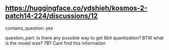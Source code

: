 ## https://huggingface.co/ydshieh/kosmos-2-patch14-224/discussions/12

contains_question: yes

question_part: Is there any possible way to get 8bit quantization? BTW what is the model size? 7B? Cant find this information